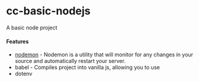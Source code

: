 # cc-basic-nodejs
A basic node project

#### Features
* [nodemon](https://nodemon.io/) - Nodemon is a utility that will monitor for any changes in your source and automatically restart your server.  
* babel - Compiles project into vanilla js, allowing you to use
* dotenv